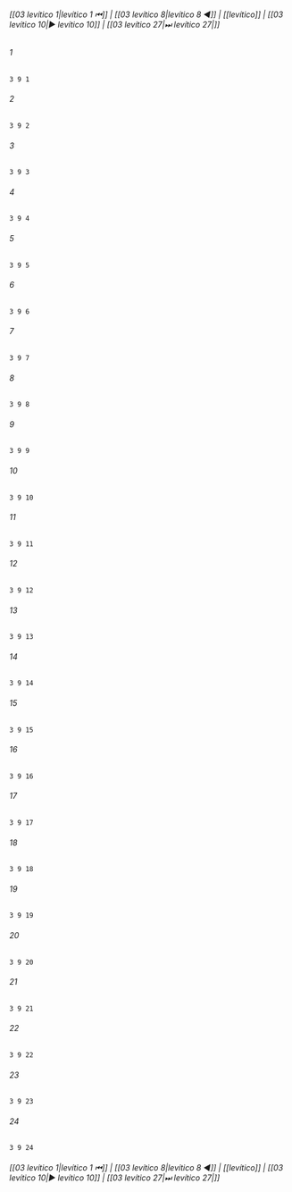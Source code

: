 
###### [[03 levítico 1|levítico 1 ⏮]] | [[03 levítico 8|levítico 8 ◀]] | [[levítico]] | [[03 levítico 10|▶ levítico 10]] | [[03 levítico 27|⏭ levítico 27|]]

###### 1
``` verse
3 9 1 
```
###### 2
``` verse
3 9 2 
```
###### 3
``` verse
3 9 3 
```
###### 4
``` verse
3 9 4 
```
###### 5
``` verse
3 9 5 
```
###### 6
``` verse
3 9 6 
```
###### 7
``` verse
3 9 7 
```
###### 8
``` verse
3 9 8 
```
###### 9
``` verse
3 9 9 
```
###### 10
``` verse
3 9 10 
```
###### 11
``` verse
3 9 11 
```
###### 12
``` verse
3 9 12 
```
###### 13
``` verse
3 9 13 
```
###### 14
``` verse
3 9 14 
```
###### 15
``` verse
3 9 15 
```
###### 16
``` verse
3 9 16 
```
###### 17
``` verse
3 9 17 
```
###### 18
``` verse
3 9 18 
```
###### 19
``` verse
3 9 19 
```
###### 20
``` verse
3 9 20 
```
###### 21
``` verse
3 9 21 
```
###### 22
``` verse
3 9 22 
```
###### 23
``` verse
3 9 23 
```
###### 24
``` verse
3 9 24 
```

###### [[03 levítico 1|levítico 1 ⏮]] | [[03 levítico 8|levítico 8 ◀]] | [[levítico]] | [[03 levítico 10|▶ levítico 10]] | [[03 levítico 27|⏭ levítico 27|]]

